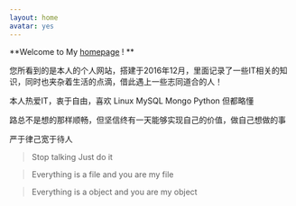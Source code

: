 ```yaml
---
layout: home
avatar: yes
---
```


**Welcome to My [homepage](mingyueli.com) ! **

您所看到的是本人的个人网站，搭建于2016年12月，里面记录了一些IT相关的知识，同时也夹杂着生活的点滴，借此遇上一些志同道合的人！

本人热爱IT，衷于自由，喜欢 Linux MySQL Mongo Python 但都略懂

路总不是想的那样顺畅，但坚信终有一天能够实现自己的价值，做自己想做的事

严于律己宽于待人

> Stop talking  Just do it  

> Everything is a file and you are my file

> Everything is a object and you are my object
